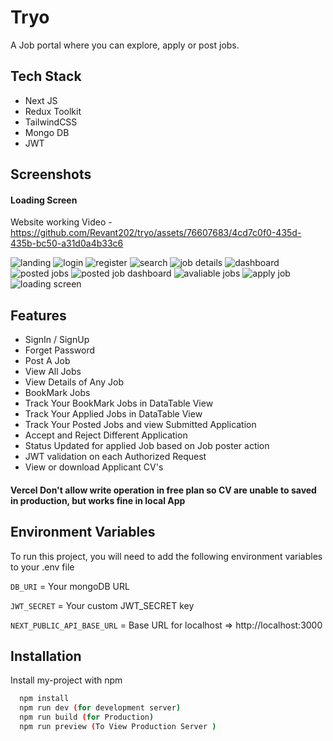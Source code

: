 
# Tryo

A Job portal where you can explore, apply or post jobs.




## Tech Stack

- Next JS 
- Redux Toolkit
- TailwindCSS  
- Mongo DB  
- JWT





## Screenshots


#### Loading Screen
Website working Video - https://github.com/Revant202/tryo/assets/76607683/4cd7c0f0-435d-435b-bc50-a31d0a4b33c6

![landing](https://github.com/Revant202/tryo/assets/76607683/6c626d94-37f2-4d20-96c0-25ff17b7dc87)
![login](https://github.com/Revant202/tryo/assets/76607683/28726cc6-c479-488d-b09a-6044915b0992)
![register](https://github.com/Revant202/tryo/assets/76607683/0c8477c5-3fad-4b44-a95c-4fd84caac7a3)
![search](https://github.com/Revant202/tryo/assets/76607683/a6318d52-4d88-4ac5-8a68-056412184636)
![job details](https://github.com/Revant202/tryo/assets/76607683/3825c7b8-79f8-42f0-ae4c-e1bca8dec447)
![dashboard](https://github.com/Revant202/tryo/assets/76607683/48b2c3ad-706d-4639-b4e5-4e84d26f92aa)
![posted jobs](https://github.com/Revant202/tryo/assets/76607683/08b665d8-ae9d-41fc-985d-c6817fcdd095)
![posted job dashboard](https://github.com/Revant202/tryo/assets/76607683/53335379-1909-4d67-88e8-997f854f80a2)
![avaliable jobs](https://github.com/Revant202/tryo/assets/76607683/91f2518f-13f2-451e-929b-14bc19301e29)
![apply job](https://github.com/Revant202/tryo/assets/76607683/317f42c9-9eb6-4ac5-86f9-20af414933dc)
![loading screen](https://github.com/Revant202/tryo/assets/76607683/6b01b68c-0c7b-4c10-97df-2d19df31cbcc)



## Features



- SignIn / SignUp
- Forget Password
- Post A Job
- View  All Jobs
- View Details of Any Job
- BookMark Jobs
- Track Your BookMark Jobs in DataTable View
- Track Your Applied Jobs in DataTable View 
- Track Your Posted Jobs and view Submitted Application 
- Accept and Reject Different Application 
- Status Updated for applied Job based on Job poster action 
- JWT validation on each Authorized Request
- View or download Applicant CV's
#### Vercel Don't allow write operation in free plan so CV are unable to saved in production, but works fine in local App

## Environment Variables

To run this project, you will need to add the following environment variables to your .env file

`DB_URI` = Your mongoDB URL

`JWT_SECRET` = Your custom JWT_SECRET key

`NEXT_PUBLIC_API_BASE_URL` =  Base URL for localhost  => http://localhost:3000


## Installation

Install my-project with npm

```bash
  npm install
  npm run dev (for development server)
  npm run build (for Production)
  npm run preview (To View Production Server )
```
